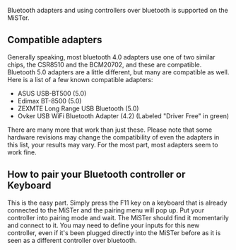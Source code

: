 Bluetooth adapters and using controllers over bluetooth is supported on the MiSTer.

## Compatible adapters

Generally speaking, most bluetooth 4.0 adapters use one of two similar chips, the CSR8510 and the BCM20702, and these are compatible. Bluetooth 5.0 adapters are a little different, but many are compatible as well. Here is a list of a few known compatible adapters:

* ASUS USB-BT500 (5.0)
* Edimax BT-8500 (5.0)
* ZEXMTE Long Range USB Bluetooth (5.0)
* Ovker USB WiFi Bluetooth Adapter (4.2) (Labeled "Driver Free" in green)

There are many more that work than just these. Please note that some hardware revisions may change the compatibility of even the adapters in this list, your results may vary. For the most part, most adapters seem to work fine.

## How to pair your Bluetooth controller or Keyboard

This is the easy part. Simply press the F11 key on a keyboard that is already connected to the MiSTer and the pairing menu will pop up. Put your controller into pairing mode and wait. The MiSTer should find it momentarily and connect to it. You may need to define your inputs for this new controller, even if it's been plugged directly into the MiSTer before as it is seen as a different controller over bluetooth.